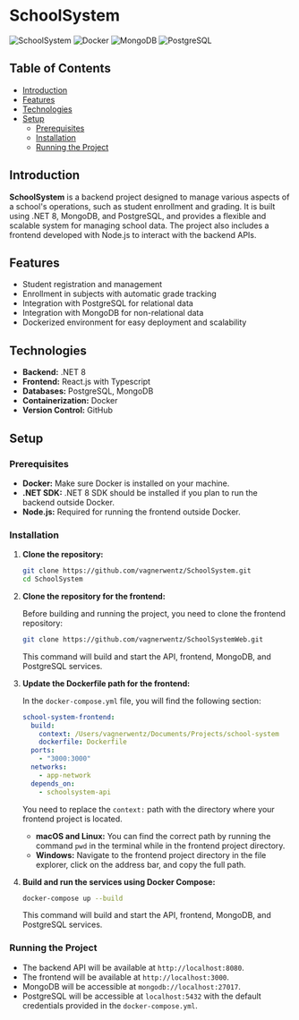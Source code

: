 # SchoolSystem

![SchoolSystem](https://img.shields.io/badge/SchoolSystem-1.0.0-blue.svg)
![Docker](https://img.shields.io/badge/Docker-Ready-blue.svg)
![MongoDB](https://img.shields.io/badge/Database-MongoDB-green.svg)
![PostgreSQL](https://img.shields.io/badge/Database-PostgreSQL-green.svg)

## Table of Contents

- [Introduction](#introduction)
- [Features](#features)
- [Technologies](#technologies)
- [Setup](#setup)
  - [Prerequisites](#prerequisites)
  - [Installation](#installation)
  - [Running the Project](#running-the-project)

## Introduction

**SchoolSystem** is a backend project designed to manage various aspects of a school's operations, such as student enrollment and grading. It is built using .NET 8, MongoDB, and PostgreSQL, and provides a flexible and scalable system for managing school data. The project also includes a frontend developed with Node.js to interact with the backend APIs.

## Features

- Student registration and management
- Enrollment in subjects with automatic grade tracking
- Integration with PostgreSQL for relational data
- Integration with MongoDB for non-relational data
- Dockerized environment for easy deployment and scalability

## Technologies

- **Backend:** .NET 8
- **Frontend:** React.js with Typescript
- **Databases:** PostgreSQL, MongoDB
- **Containerization:** Docker
- **Version Control:** GitHub

## Setup

### Prerequisites

- **Docker:** Make sure Docker is installed on your machine.
- **.NET SDK:** .NET 8 SDK should be installed if you plan to run the backend outside Docker.
- **Node.js:** Required for running the frontend outside Docker.

### Installation

1. **Clone the repository:**

    ```bash
    git clone https://github.com/vagnerwentz/SchoolSystem.git
    cd SchoolSystem
    ```

2. **Clone the repository for the frontend:**

    Before building and running the project, you need to clone the frontend repository:

    ```bash
    git clone https://github.com/vagnerwentz/SchoolSystemWeb.git
    ```

   This command will build and start the API, frontend, MongoDB, and PostgreSQL services.

3. **Update the Dockerfile path for the frontend:**

    In the `docker-compose.yml` file, you will find the following section:

    ```yaml
    school-system-frontend:
      build:
        context: /Users/vagnerwentz/Documents/Projects/school-system
        dockerfile: Dockerfile
      ports:
        - "3000:3000"
      networks:
        - app-network
      depends_on:
        - schoolsystem-api
    ```

    You need to replace the `context:` path with the directory where your frontend project is located. 

    - **macOS and Linux:** You can find the correct path by running the command `pwd` in the terminal while in the frontend project directory.
    - **Windows:** Navigate to the frontend project directory in the file explorer, click on the address bar, and copy the full path.

4. **Build and run the services using Docker Compose:**

    ```bash
    docker-compose up --build
    ```

   This command will build and start the API, frontend, MongoDB, and PostgreSQL services.

### Running the Project

- The backend API will be available at `http://localhost:8080`.
- The frontend will be available at `http://localhost:3000`.
- MongoDB will be accessible at `mongodb://localhost:27017`.
- PostgreSQL will be accessible at `localhost:5432` with the default credentials provided in the `docker-compose.yml`.
